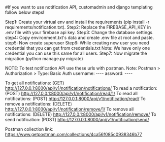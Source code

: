 #If you want to use notification API, customadmin and django templating follow below steps!

Step1: Create your virtual env and install the requirements (pip install -r requirements/notification.txt).
Step2: Replace the FIREBASE_API_KEY in .env file with your firebase api key.
Step3: Change the database settings.
step4: Copy environment.txt's data and create .env file at root and paste.
step5: Now create superuser
Step6: While creating new user you need credential that you can get from credentials.txt
Note: We have only one credential you can use this same for all users.
Step7: Now migrate the migration (python manage.py migrate)

NOTE: To test notification API use these urls with postman.
Note: Postman > Authorization > Type: Basic Auth
username: ----
assword: ----

To get all notifications: (GET) http://127.0.0.1:8000/api/v1/notification/notifications/
To read a notification: (POST) http://127.0.0.1:8000/api/v1/notification/read/1/
To read all notifications: (POST) http://127.0.0.1:8000/api/v1/notification/read/
To remove a notifications: (DELETE) http://127.0.0.1:8000/api/v1/notification/remove/1/
To remove all notifications: (DELETE) http://127.0.0.1:8000/api/v1/notification/remove/
To send notification: (POST) http://127.0.0.1:8000/api/v1/notification/send/

Postman collection link: https://www.getpostman.com/collections/4ca56f085c0938346b77
